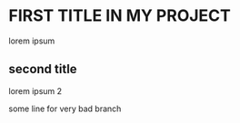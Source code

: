 # FIRST TITLE IN MY PROJECT

lorem ipsum
 
 ## second title

 lorem ipsum 2


 some line for very bad branch